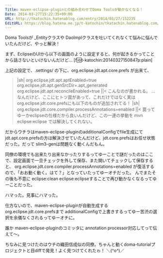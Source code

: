 ```yaml
---
Title: maven-eclipse-pluginとの組み合わせでDoma Toolsが動かなくなる！
Date: 2014-03-27T15:22:35+09:00
URL: http://tkatochin.hatenablog.com/entry/2014/03/27/152235
EditURL: https://blog.hatena.ne.jp/t-katochin/tkatochin.hatenablog.com/atom/entry/12921228815720749361
---
```


Doma Toolsが _Entityクラスや DaoImplクラスを吐いてくれなくて悩みに悩んでいたんだけど、やっと解決！

まず、EclipseのUIから以下の画面のように設定すると、何が起きるかってことから話さないといけないんだけど…
[f:id:t-katochin:20140327150847p:plain]

上記の設定で、.settings/ の下に、org.eclipse.jdt.apt.core.prefs が出来て、
>|sh|
org.eclipse.jdt.apt.aptEnabled=true
org.eclipse.jdt.apt.genSrcDir=.apt_generated
org.eclipse.jdt.apt.reconcileEnabled=true
||<
こんなのが書かれる。
…なんだけど、ここにヒトツ罠があって、これだけではなく実は org.eclipse.jdt.core.prefsにも以下のものが追加されてる！
>|sh|
org.eclipse.jdt.core.compiler.processAnnotations=enabled
||<
罠ってゆーかeclipseの仕様だから良いんだけど、この一連の挙動を mvn eclipse:eclipse では解決してくれない。

だからウチラはmaven-eclipse-pluginのadditionalConfigでfile生成にて jdt.apt.core.prefsの方は解決させていたんだけど、jdt.core.prefsはお任せ状態だった。だって slim3-genは問題なく動くんだもん。

同僚の環境でも出来たり出来なかったりするってゆーことで謎だったのはここで、設定画面で一旦チェックを外して保存、また開いてチェックして保存すると、 org.eclipse.jdt.core.compiler.processAnnotations=enabled が復活するので、「おお動く動く。はて？」となっていたってゆーオチだった。
んでまたその後も不意に eclipse:clean eclipse:eclipseすることで再び動かなくなるってゆーことだった。

ハマった。見事にハマった。

仕方ないので、maven-eclipse-pluginが自動生成するorg.eclipse.jdt.core.prefsまで additionalConfigで上書きするってゆー苦渋の選択を余儀なくされるってゆーオチに。

誰か maven-eclipse-pluginのコミッタに annotation processor対応してって伝えて〜。

ちなみに見つけたのはウチの織田信成似の同僚。ちゃんと動くdoma-tutorialプロジェクトと目diffで発見！よく見つけてくれたゎ！ ＼(^o^)／
